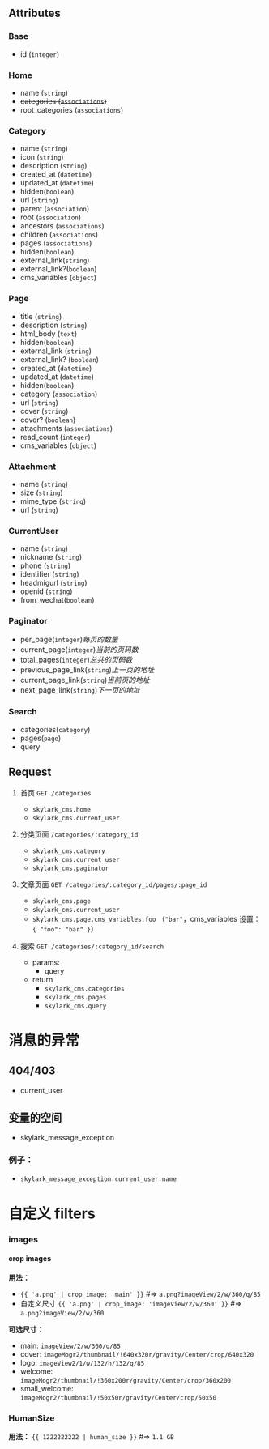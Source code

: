 ## Attributes
### Base
- id (`integer`)

### Home
- name (`string`)
- ~~categories (`associations`)~~
- root_categories (`associations`)

### Category
- name (`string`)
- icon (`string`)
- description (`string`)
- created_at (`datetime`)
- updated_at (`datetime`)
- hidden(`boolean`)
- url (`string`)
- parent (`association`)
- root (`association`)
- ancestors (`associations`)
- children (`associations`)
- pages (`associations`)
- hidden(`boolean`)
- external_link(`string`)
- external_link?(`boolean`)
- cms_variables (`object`)

### Page
- title (`string`)
- description (`string`)
- html_body (`text`)
- hidden(`boolean`)
- external_link (`string`)
- external_link? (`boolean`)
- created_at (`datetime`)
- updated_at (`datetime`)
- hidden(`boolean`)
- category (`association`)
- url (`string`)
- cover (`string`)
- cover? (`boolean`)
- attachments (`associations`)
- read_count (`integer`)
- cms_variables (`object`)

### Attachment
- name (`string`)
- size (`string`)
- mime_type (`string`)
- url (`string`)

### CurrentUser
- name (`string`)
- nickname (`string`)
- phone (`string`)
- identifier (`string`)
- headmigurl (`string`)
- openid (`string`)
- from_wechat(`boolean`)

### Paginator
- per_page(`integer`)*每页的数量*
- current_page(`integer`)*当前的页码数*
- total_pages(`integer`)*总共的页码数*
- previous_page_link(`string`)*上一页的地址*
- current_page_link(`string`)*当前页的地址*
- next_page_link(`string`)*下一页的地址*

### Search
- categories(`category`)
- pages(`page`)
- query

## Request

1. 首页 `GET /categories`
    - `skylark_cms.home`
    - `skylark_cms.current_user`

1. 分类页面 `/categories/:category_id`
    - `skylark_cms.category`
    - `skylark_cms.current_user`
    - `skylark_cms.paginator`

1. 文章页面 `GET /categories/:category_id/pages/:page_id`
    - `skylark_cms.page`
    - `skylark_cms.current_user`
    - `skylark_cms.page.cms_variables.foo` （`"bar"`，cms_variables 设置： `{ "foo": "bar" }`）

1. 搜索 `GET /categories/:category_id/search`
    - params:
        - query
    - return
        - `skylark_cms.categories`
        - `skylark_cms.pages`
        - `skylark_cms.query`

# 消息的异常

## 404/403
- current_user

## 变量的空间
- skylark_message_exception

### 例子：
- `skylark_message_exception.current_user.name`


# 自定义 filters

### images

#### crop images

**用法：**
- `{{ 'a.png' | crop_image: 'main' }}` #=> `a.png?imageView/2/w/360/q/85`
- 自定义尺寸 `{{ 'a.png' | crop_image: 'imageView/2/w/360' }}` #=> `a.png?imageView/2/w/360`

**可选尺寸：**
- main: `imageView/2/w/360/q/85`
- cover: `imageMogr2/thumbnail/!640x320r/gravity/Center/crop/640x320`
- logo: `imageView2/1/w/132/h/132/q/85`
- welcome: `imageMogr2/thumbnail/!360x200r/gravity/Center/crop/360x200`
- small_welcome: `imageMogr2/thumbnail/!50x50r/gravity/Center/crop/50x50`

### HumanSize
**用法：** `{{ 1222222222 | human_size }}` #=> `1.1 GB`
